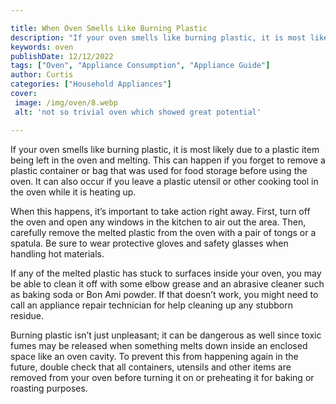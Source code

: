 ```yaml
---

title: When Oven Smells Like Burning Plastic
description: "If your oven smells like burning plastic, it is most likely due to a plastic item being left in the oven and melting. This can hap...keep going and find out"
keywords: oven
publishDate: 12/12/2022
tags: ["Oven", "Appliance Consumption", "Appliance Guide"]
author: Curtis
categories: ["Household Appliances"]
cover: 
 image: /img/oven/8.webp
 alt: 'not so trivial oven which showed great potential'

---
```


If your oven smells like burning plastic, it is most likely due to a plastic item being left in the oven and melting. This can happen if you forget to remove a plastic container or bag that was used for food storage before using the oven. It can also occur if you leave a plastic utensil or other cooking tool in the oven while it is heating up.

When this happens, it’s important to take action right away. First, turn off the oven and open any windows in the kitchen to air out the area. Then, carefully remove the melted plastic from the oven with a pair of tongs or a spatula. Be sure to wear protective gloves and safety glasses when handling hot materials.

If any of the melted plastic has stuck to surfaces inside your oven, you may be able to clean it off with some elbow grease and an abrasive cleaner such as baking soda or Bon Ami powder. If that doesn’t work, you might need to call an appliance repair technician for help cleaning up any stubborn residue.

Burning plastic isn’t just unpleasant; it can be dangerous as well since toxic fumes may be released when something melts down inside an enclosed space like an oven cavity. To prevent this from happening again in the future, double check that all containers, utensils and other items are removed from your oven before turning it on or preheating it for baking or roasting purposes.
